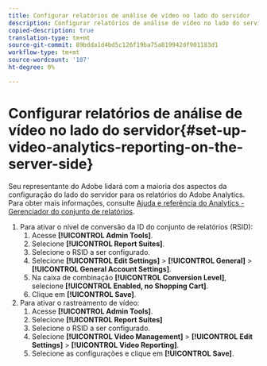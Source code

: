 ```yaml
---
title: Configurar relatórios de análise de vídeo no lado do servidor
description: Configurar relatórios de análise de vídeo no lado do servidor
copied-description: true
translation-type: tm+mt
source-git-commit: 89bdda1d4bd5c126f19ba75a819942df901183d1
workflow-type: tm+mt
source-wordcount: '107'
ht-degree: 0%

---
```



# Configurar relatórios de análise de vídeo no lado do servidor{#set-up-video-analytics-reporting-on-the-server-side}

Seu representante do Adobe lidará com a maioria dos aspectos da configuração do lado do servidor para os relatórios do Adobe Analytics. Para obter mais informações, consulte [Ajuda e referência do Analytics - Gerenciador do conjunto de relatórios](https://microsite.omniture.com/t2/help/en_US/reference/#Report_Suite_Manager).
1. Para ativar o nível de conversão da ID do conjunto de relatórios (RSID):
   1. Acesse **[!UICONTROL Admin Tools]**.
   1. Selecione **[!UICONTROL Report Suites]**.
   1. Selecione o RSID a ser configurado.
   1. Selecione **[!UICONTROL Edit Settings]** > **[!UICONTROL General]** > **[!UICONTROL General Account Settings]**.
   1. Na caixa de combinação **[!UICONTROL Conversion Level]**, selecione **[!UICONTROL Enabled, no Shopping Cart]**.
   1. Clique em **[!UICONTROL Save]**.
1. Para ativar o rastreamento de vídeo:
   1. Acesse **[!UICONTROL Admin Tools]**.
   1. Selecione **[!UICONTROL Report Suites]**
   1. Selecione o RSID a ser configurado.
   1. Selecione **[!UICONTROL Video Management]** > **[!UICONTROL Edit Settings]** > **[!UICONTROL Video Reporting]**.
   1. Selecione as configurações e clique em **[!UICONTROL Save]**.
